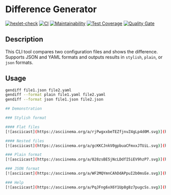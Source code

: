 # Difference Generator

[![hexlet-check](https://github.com/Asankhey/python-project-50/actions/workflows/hexlet-check.yml/badge.svg)](https://github.com/Asankhey/python-project-50/actions/workflows/hexlet-check.yml)
[![CI](https://github.com/Asankhey/python-project-50/actions/workflows/ci.yml/badge.svg)](https://github.com/Asankhey/python-project-50/actions/workflows/ci.yml)
[![Maintainability](https://sonarcloud.io/api/project_badges/measure?project=Asankhey_python-project-50&metric=sqale_rating)](https://sonarcloud.io/summary/new_code?id=Asankhey_python-project-50)
[![Test Coverage](https://api.codeclimate.com/v1/badges/daed4b2aed51284a46a6/test_coverage)](https://codeclimate.com/github/Asankhey/python-project-50/test_coverage)
[![Quality Gate](https://sonarcloud.io/api/project_badges/measure?project=Asankhey_python-project-50&metric=alert_status)](https://sonarcloud.io/summary/new_code?id=Asankhey_python-project-50)

## Description

This CLI tool compares two configuration files and shows the difference.  
Supports JSON and YAML formats and outputs results in `stylish`, `plain`, or `json` formats.

## Usage

```bash
gendiff file1.json file2.yaml
gendiff --format plain file1.yaml file2.yaml
gendiff --format json file1.json file2.json

## Demonstration

### Stylish format

#### Flat files  
[![asciicast](https://asciinema.org/a/rjPwgxxbeTEZfjnvZ4gLp4d0M.svg)](https://asciinema.org/a/rjPwgxxbeTEZfjnvZ4gLp4d0M)

#### Nested files  
[![asciicast](https://asciinema.org/a/gcKKCJnkV0gpbuaCFmxxJTUiL.svg)](https://asciinema.org/a/gcKKCJnkV0gpbuaCFmxxJTUiL)

### Plain format  
[![asciicast](https://asciinema.org/a/828zsBE5jNcLDdfI5iEV9hzP7.svg)](https://asciinema.org/a/828zsBE5jNcLDdfI5iEV9hzP7)

### JSON format  
[![asciicast](https://asciinema.org/a/WF2MQYmnCAhDdAPpuI2b0msEe.svg)](https://asciinema.org/a/WF2MQYmnCAhDdAPpuI2b0msEe)

### Help  
[![asciicast](https://asciinema.org/a/PqJFng6xX6Y1Up8g8z7pugcSs.svg)](https://asciinema.org/a/PqJFng6xX6Y1Up8g8z7pugcSs)